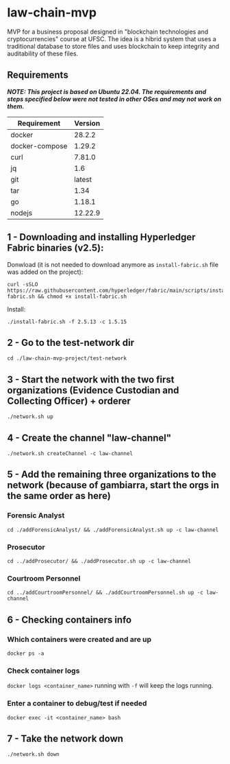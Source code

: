# law-chain-mvp
MVP for a business proposal designed in "blockchain technologies and cryptocurrencies" course at UFSC. The idea is a hibrid system that uses a traditional database to store files and uses blockchain to keep integrity and auditability of these files.


## Requirements

__*NOTE: This project is based on Ubuntu 22.04. The requirements and steps specified below were not tested in other OSes and may not work on them.*__

Requirement | Version
--- | --- 
docker | 28.2.2 
docker-compose | 1.29.2 
curl | 7.81.0
jq | 1.6
git | latest
tar | 1.34
go | 1.18.1
nodejs | 12.22.9
 
## 1 - Downloading and installing Hyperledger Fabric binaries (v2.5):


Donwload (it is not needed to download anymore as ```install-fabric.sh``` file was added on the project):
```
curl -sSLO https://raw.githubusercontent.com/hyperledger/fabric/main/scripts/install-fabric.sh && chmod +x install-fabric.sh
```

Install:
```
./install-fabric.sh -f 2.5.13 -c 1.5.15
```

## 2 - Go to the test-network dir

```cd ./law-chain-mvp-project/test-network``` 

## 3 - Start the network with the two first organizations (Evidence Custodian and Collecting Officer) + orderer

```./network.sh up``` 

## 4 - Create the channel "law-channel"

```./network.sh createChannel -c law-channel```

## 5 - Add the remaining three organizations to the network (because of gambiarra, start the orgs in the same order as here)

### Forensic Analyst
```cd ./addForensicAnalyst/ && ./addForensicAnalyst.sh up -c law-channel``` 

### Prosecutor
```cd ../addProsecutor/ && ./addProsecutor.sh up -c law-channel``` 

### Courtroom Personnel
```cd ../addCourtroomPersonnel/ && ./addCourtroomPersonnel.sh up -c law-channel``` 

## 6 - Checking containers info

### Which containers were created and are up
```docker ps -a```

### Check container logs
```docker logs <container_name>```
running with ```-f``` will keep the logs running.

### Enter a container to debug/test if needed
```docker exec -it <container_name> bash```

## 7 - Take the network down
```./network.sh down```